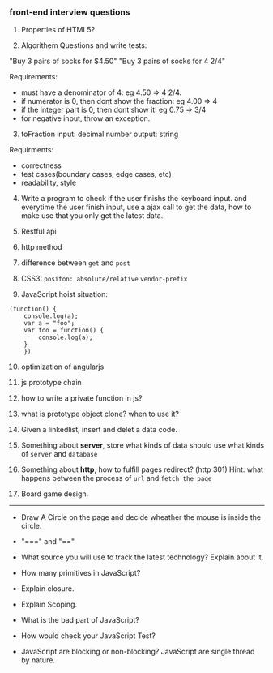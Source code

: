 ### front-end interview questions

1. Properties of HTML5?

2. Algorithem Questions and write tests:

"Buy 3 pairs of socks for $4.50"
"Buy 3 pairs of socks for 4 2/4"

Requirements:

- must have a denominator of 4: eg 4.50 => 4 2/4.
- if numerator is 0, then dont show the fraction: eg 4.00 => 4
- if the integer part is 0, then dont show it! eg 0.75 => 3/4
- for negative input, throw an exception.

3. toFraction
input: decimal number
output: string

Requirments:
- correctness
- test cases(boundary cases, edge cases, etc)
- readability, style


4. Write a program to check if the user finishs the keyboard input.
and everytime the user finish input, use a ajax call to get the data,
how to make use that you only get the latest data.

5. Restful api



6. http method



7. difference between `get` and `post`



8. CSS3: `positon: absolute/relative` `vendor-prefix`



9. JavaScript hoist situation:
```
(function() {
    console.log(a);
    var a = "foo";
    var foo = function() {
        console.log(a);
    }
    })
```

10. optimization of angularjs

11. js prototype chain

12. how to write a private function in js?

13. what is prototype object clone? when to use it?

14. Given a linkedlist, insert and delet a data code.

15. Something about **server**, store what kinds of data should use
what kinds of `server` and `database`

16. Something about **http**, how to fulfill pages redirect? (http 301)
Hint: what happens between the process of  `url` and `fetch the page`

17. Board game design.


-----------------------------


- Draw A Circle on the page and decide wheather the mouse is inside the circle.

- "===" and "=="

- What source you will use to track the latest technology? Explain about it.

- How many primitives in JavaScript?

- Explain closure.

- Explain Scoping.

- What is the bad part of JavaScript?

- How would check your JavaScript Test?

- JavaScript are blocking or non-blocking?
JavaScript are single thread by nature.

